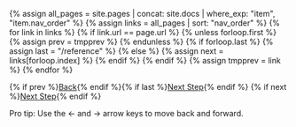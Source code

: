 {% assign all_pages = site.pages | concat: site.docs | where_exp: "item", "item.nav_order" %}
{% assign links = all_pages | sort: "nav_order" %}
{% for link in links %}
	{% if link.url == page.url %}
		{% unless forloop.first %}
			{% assign prev = tmpprev %}
		{% endunless %}
		{% if forloop.last %}
		  {% assign last = "/reference" %}
		{% else %}
			{% assign next = links[forloop.index] %}
		{% endif %}
	{% endif %}
	{% assign tmpprev = link %}
{% endfor %}

{% if prev %}<a id="prev" class="btn btn-basic" href="{{ prev.url }}">Back</a>{% endif %}{% if last %}<a id="next" class="btn btn-primary" href="/reference">Next Step</a>{% endif %}
{% if next %}<a id="next" class="btn btn-primary" href="{{ next.url }}">Next Step</a>{% endif %}
<p class="keyboard-tip">Pro tip: Use the <- and -> arrow keys to move back and forward.</p>
